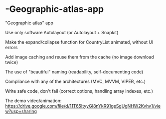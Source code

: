 # -Geographic-atlas-app
"Geographic atlas" app

Use only software Autolayout (or Autolayout + Snapkit) 

Make the expand/collapse function for CountryList animated, without UI errors 

Add image caching and reuse them from the cache (no image download twice) 

The use of "beautiful" naming (readability, self-documenting code) 

Compliance with any of the architectures (MVC, MVVM, VIPER, etc.) 

Write safe code, don't fail (correct options, handling array indexes, etc.) 


The demo video/animation:
https://drive.google.com/file/d/11T65ItyyGI8nYkR91geSgUgNHW2Kvhv1/view?usp=sharing
